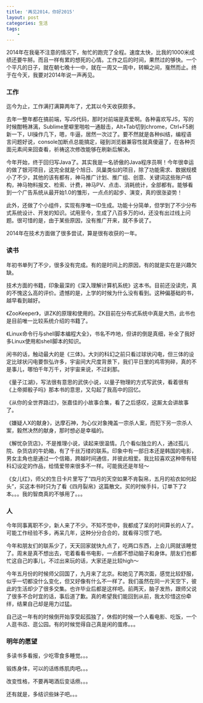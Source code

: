 ```yaml
---
title: '再见2014，你好2015'
layout: post
categories: 生活
tags:
    - 
---
```


2014年在我毫不注意的情况下，匆忙的跑完了全程。速度太快，比我的1000米成绩还要牛掰。而且一样有累的想死的心情。工作之后的时间，果然过的够快。一个个平凡的日子，就在朝七晚十一中，就在一周又一周中，转瞬之间，戛然而止。终于在今天，我要对2014年说一声再见。

### 工作 ###

迄今为止，工作满打满算两年了，尤其以今天收获颇多。

去年一整年都在搞前端，写JS代码，那时对前端是真爱啊。各种喜欢写JS，写的时候酣畅淋漓，Sublime里噼里啪啦一通敲击，Alt+Tab切到chrome，Ctrl+F5刷新一下，UI操作几下，嗯，牛逼，居然一次过了。要不然就是各种纠结，编程语言问题好说，console加断点总能搞定，碰到浏览器兼容性就真傻逼了，在各种页面元素间来回查看，祈祷这次修改能够在刷新后解决。

今年开始，终于回归写Java了。其实我是一名骄傲的Java程序员啊！今年很幸运的做了银河项目，这完全就是个旭日、凤巢类似的项目，除了功能需求、数据规模小了不少，其他的该有都有，神马推广计划、推广组、创意、关键词这些账户结构，神马物料报文、检索、计费，神马PV、点击、消耗统计，全部都有。能够看到一个广告系统从最开始1.0的雏形，一点点的起步、演变，真的很涨姿势！

此外，还做了个小组件，实现有序唯一ID生成。功能十分简单，但学到了不少分布式系统设计、开发的知识。试用至今，生成了八百多万的id，还没有出过线上问题。很可惜的是，由于某些原因，没有推广开来，就不多说了。

2014年在技术方面做了很多尝试，算是很有收获的一年。

### 读书 ###

年初书单列了不少，很多没有完成。有的是时间上的原因，有的就是实在是兴趣欠缺。

技术方面的书籍，印象最深的《深入理解计算机系统》这本书。目前还没读完，真的不愧这么高的评价。遗憾的是，上学的时候为什么没有看到。这种偏基础的书，越早看到越好。

《ZooKeeper》，讲ZK的原理和使用的。ZK目前在分布式系统中真是大热，此书也是目前唯一比较系统介绍的书籍了。

《Linux命令行与shell脚本编程大全》，书名不咋地，但讲的倒是真细，补全了我好多Linux使用和shell脚本的知识。

闲书的话，触动最大的是《三体》。大刘的科幻之前只看过球状闪电，但三体的设定比球状闪电要恢弘许多，宇宙间大尺度背景下，我们平日里的鸡零狗碎，真的不是事儿，哪怕千年万千，对宇宙来说，不过刹那。

《量子江湖》，写法很有意思的武侠小说，以量子物理的方式写武侠，看着很有《上帝掷骰子吗》那本书的意思，又勾起了我高中的回忆。

《从你的全世界路过》，张嘉佳的小故事合集，看了之后感叹，这厮太会讲故事了。

《嫌疑人X的献身》，达摩石神，为心仪对象掩盖一宗杀人案，而犯下另一宗杀人案，毅然决然的献身，那时想必是幸福的。

《解忧杂货店》，不是推理小说，读起来很温情。几个看似独立的人，通过孤儿院、杂货店的牛奶箱，有了千丝万缕的联系。印象中有一部日本还是韩国的电影，男女主角也是通过一个信箱，跨越时间通信，并彼此相爱。我比较喜欢这种带有轻科幻设定的作品，给情爱带来很多不一样。可能我还是年轻～

《女儿红》，师父的生日卡片里写了“四月的天空如果不肯裂帛，五月的袷衣如何起头”，买这本书时只为了看《四月裂帛》这篇散文。买的时候手抖，订单下了2本。。。我的智商真的不够用了。。。

### 人 ###

今年同事离职不少，新人来了不少。不知不觉中，我都成了呆的时间算长的人了。可能工作经验不多，再呆几年，这种分分合合的，就看得习惯了吧。

今年和朋友们的联系少了，天天回家就快九点了，吃两口东西，上会儿网就该睡觉了。周末是真不想出去，宅着看看书电影，一点都不想动脑子和身体。朋友们也都忙这自己的事儿，不过出来玩的话，大家还是比较high～

今年五月份的时候师父回国了，九月来了北京。和她见了两次面，感觉比较舒服，似乎一切都没什么变化，但又好像有什么不一样了。我们虽然在同一片天空下，彼此的生活却少了很多交集。也许毕业后都是这样吧。前两天，脑子发热，跟师父说了很多不合时宜的话，事后道了歉。真的希望我们能回到从前，我太珍惜这份牵绊，结果自己却是用力过猛。

自己这一年有的时候倒开始享受起孤独了，休假的时候一个人看电影、吃饭，一个人逛书店、逛公园。有的时候觉得自己真是闲的蛋疼。。。

### 明年的愿望 ###

多读书多看报，少吃零食多睡觉。。。

锻炼身体，可以的话练练肌肉吧。。。

改变性格，不要再喝酒后变话痨。。。

还有就是，多结识些妹子吧。。。